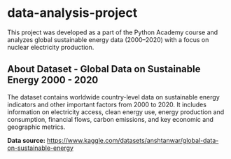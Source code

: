 # data-analysis-project

This project was developed as a part of the Python Academy course and analyzes global sustainable energy data (2000–2020) with a focus on nuclear electricity production. 

## About Dataset - Global Data on Sustainable Energy 2000 - 2020

The dataset contains worldwide country-level data on sustainable energy indicators and other important factors from 2000 to 2020. It includes information on electricity access, clean energy use, energy production and consumption, financial flows, carbon emissions, and key economic and geographic metrics.

**Data source:** https://www.kaggle.com/datasets/anshtanwar/global-data-on-sustainable-energy
